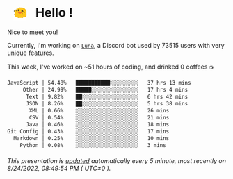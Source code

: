 <h1>   <img src="./spoinky.gif" style="vertical-align:middle;" width="30px">   Hello ! </h1>

Nice to meet you!

Currently, I'm working on <a href='https://github.com/Asgarrrr/Luna'>`Luna`</a>, a Discord bot used by 73515 users with very unique features.

This week, I've worked on ~51 hours of coding, and drinked 0 coffees ☕

```
JavaScript │ 54.48%   ███████████░░░░░░░░░   37 hrs 13 mins
     Other │ 24.99%   █████░░░░░░░░░░░░░░░   17 hrs 4 mins
      Text │ 9.82%    ██░░░░░░░░░░░░░░░░░░   6 hrs 42 mins
      JSON │ 8.26%    ██░░░░░░░░░░░░░░░░░░   5 hrs 38 mins
       XML │ 0.66%    ░░░░░░░░░░░░░░░░░░░░   26 mins
       CSV │ 0.54%    ░░░░░░░░░░░░░░░░░░░░   21 mins
      Java │ 0.46%    ░░░░░░░░░░░░░░░░░░░░   18 mins
Git Config │ 0.43%    ░░░░░░░░░░░░░░░░░░░░   17 mins
  Markdown │ 0.25%    ░░░░░░░░░░░░░░░░░░░░   10 mins
    Python │ 0.08%    ░░░░░░░░░░░░░░░░░░░░   3 mins
```

###### This presentation is [updated](https://github.com/Asgarrrr) automatically every 5 minute, most recently on 8/24/2022, 08:49:54 PM ( UTC±0 ).